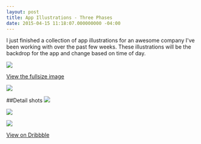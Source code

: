 ```yaml
---
layout: post
title: App Illustrations - Three Phases
date: 2015-04-15 11:18:07.000000000 -04:00
---
```

I just finished a collection of app illustrations for an awesome company I've been working with over the past few weeks. These illustrations will be the backdrop for the app and change based on time of day.

![](https://dl.dropboxusercontent.com/u/255297/portfolio/ghost/images/2015/Apr/borderless.jpg)

[View the fullsize image](https://dribbble.com/shots/2021229-Three-Phases/attachments/357415)

![](https://dl.dropboxusercontent.com/u/255297/portfolio/ghost/images/2015/Apr/LikeMe_SunsetEmpty.png)

##Detail shots
![](https://dl.dropboxusercontent.com/u/255297/portfolio/ghost/images/2015/Apr/detail1.jpg)

![](https://dl.dropboxusercontent.com/u/255297/portfolio/ghost/images/2015/Apr/detail2.jpg)

![](https://dl.dropboxusercontent.com/u/255297/portfolio/ghost/images/2015/Apr/detail3.jpg)

[View on Dribbble](https://dribbble.com/shots/2128057-Whale-Migration)

